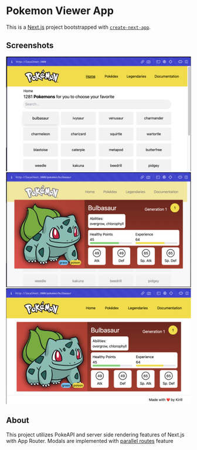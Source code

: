 # Pokemon Viewer App

This is a [Next.js](https://nextjs.org/) project bootstrapped with [`create-next-app`](https://github.com/vercel/next.js/tree/canary/packages/create-next-app).

## Screenshots

![Index page](/screenshots/index.png)
![Pokemon modal](/screenshots/modal.png)
![Pokemon page](/screenshots/pokemon.png)

## About

This project utilizes PokeAPI and server side rendering features of Next.js with App Router.
Modals are implemented with [parallel routes](https://nextjs.org/docs/app/building-your-application/routing/parallel-routes) feature